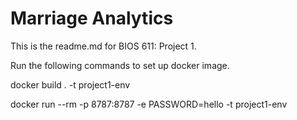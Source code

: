 Marriage Analytics
=================

This is the readme.md for BIOS 611: Project 1.

Run the following commands to set up docker image.

docker build . -t project1-env

docker run --rm -p 8787:8787 -e PASSWORD=hello -t project1-env